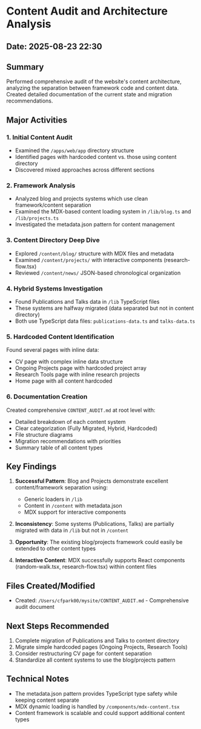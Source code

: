 # Content Audit and Architecture Analysis

## Date: 2025-08-23 22:30

## Summary
Performed comprehensive audit of the website's content architecture, analyzing the separation between framework code and content data. Created detailed documentation of the current state and migration recommendations.

## Major Activities

### 1. Initial Content Audit
- Examined the `/apps/web/app` directory structure
- Identified pages with hardcoded content vs. those using content directory
- Discovered mixed approaches across different sections

### 2. Framework Analysis
- Analyzed blog and projects systems which use clean framework/content separation
- Examined the MDX-based content loading system in `/lib/blog.ts` and `/lib/projects.ts`
- Investigated the metadata.json pattern for content management

### 3. Content Directory Deep Dive
- Explored `/content/blog/` structure with MDX files and metadata
- Examined `/content/projects/` with interactive components (research-flow.tsx)
- Reviewed `/content/news/` JSON-based chronological organization

### 4. Hybrid Systems Investigation
- Found Publications and Talks data in `/lib` TypeScript files
- These systems are halfway migrated (data separated but not in content directory)
- Both use TypeScript data files: `publications-data.ts` and `talks-data.ts`

### 5. Hardcoded Content Identification
Found several pages with inline data:
- CV page with complex inline data structure
- Ongoing Projects page with hardcoded project array
- Research Tools page with inline research projects
- Home page with all content hardcoded

### 6. Documentation Creation
Created comprehensive `CONTENT_AUDIT.md` at root level with:
- Detailed breakdown of each content system
- Clear categorization (Fully Migrated, Hybrid, Hardcoded)
- File structure diagrams
- Migration recommendations with priorities
- Summary table of all content types

## Key Findings

1. **Successful Pattern**: Blog and Projects demonstrate excellent content/framework separation using:
   - Generic loaders in `/lib`
   - Content in `/content` with metadata.json
   - MDX support for interactive components

2. **Inconsistency**: Some systems (Publications, Talks) are partially migrated with data in `/lib` but not in `/content`

3. **Opportunity**: The existing blog/projects framework could easily be extended to other content types

4. **Interactive Content**: MDX successfully supports React components (random-walk.tsx, research-flow.tsx) within content files

## Files Created/Modified
- Created: `/Users/cfpark00/mysite/CONTENT_AUDIT.md` - Comprehensive audit document

## Next Steps Recommended
1. Complete migration of Publications and Talks to content directory
2. Migrate simple hardcoded pages (Ongoing Projects, Research Tools)
3. Consider restructuring CV page for content separation
4. Standardize all content systems to use the blog/projects pattern

## Technical Notes
- The metadata.json pattern provides TypeScript type safety while keeping content separate
- MDX dynamic loading is handled by `/components/mdx-content.tsx`
- Content framework is scalable and could support additional content types